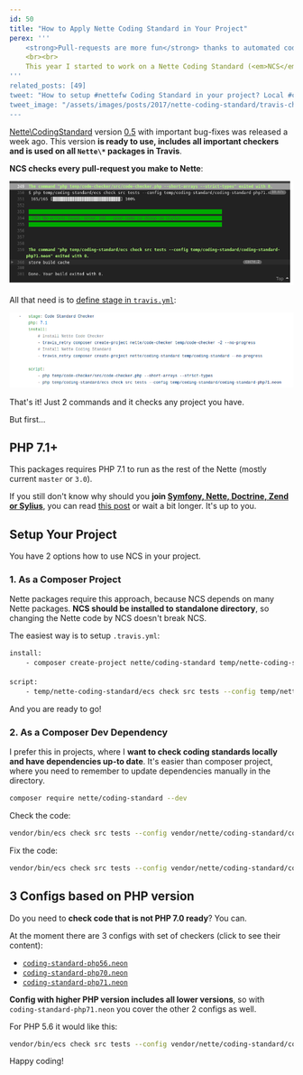 ```yaml
---
id: 50
title: "How to Apply Nette Coding Standard in Your Project"
perex: '''
    <strong>Pull-requests are more fun</strong> thanks to automated coding standard. You don't have explain where to put space or bracket. You <strong>can talk about architecture or meaning of the code</strong> instead. Moreover in open-source. <strong>I wanted to make this possible in Nette</strong>, but Coding Standards could be found only in <a href="https://nette.org/en/coding-standard">documentation</a>.
    <br><br>
    This year I started to work on a Nette Coding Standard (<em>NCS</em>) that you can put to CLI. And you'll <strong>be able set it up in in your project</strong> yourself today.
'''
related_posts: [49]
tweet: "How to setup #nettefw Coding Standard in your project? Local #ci or #travisci"
tweet_image: "/assets/images/posts/2017/nette-coding-standard/travis-check.png"
---
```


[Nette\CodingStandard](https://github.com/nette/coding-standard/) version [0.5](https://github.com/nette/coding-standard/releases/tag/v0.5.0) with important bug-fixes was released a week ago. This version **is ready to use, includes all important checkers and is used on all `Nette\*` packages in Travis**.

**NCS checks every pull-request you make to Nette**:

<div>
    <a href="https://travis-ci.org/nette/application/jobs/261987910#L349">
        <img src="/assets/images/posts/2017/nette-coding-standard/travis-check.png" class="img-thumbnail">
    </a>
</div>


All that need is to [define stage in `travis.yml`](https://github.com/nette/application/blob/2f545e64fc4bfc941d7e48a95e3faca7c468ac35/.travis.yml#L31-L41):

<div>
    <img src="/assets/images/posts/2017/nette-coding-standard/travis-setup.png" class="img-thumbnail">
</div>

That's it! Just 2 commands and it checks any project you have.

But first...


## PHP 7.1+

This packages requires PHP 7.1 to run as the rest of the Nette (mostly current `master` or `3.0`).

If you still don't know why should you **join [Symfony, Nette, Doctrine, Zend or Sylius](https://gophp71.org/)**, you can read [this post](/blog/2017/06/05/go-php-71/#why-go-right-to-php-7-1) or wait a bit longer. It's up to you.


## Setup Your Project

You have 2 options how to use NCS in your project.


### 1. As a Composer Project

Nette packages require this approach, because NCS depends on many Nette packages. **NCS should be installed to standalone directory**, so changing the Nette code by NCS doesn't break NCS.

The easiest way is to setup `.travis.yml`:

```bash
install:
    - composer create-project nette/coding-standard temp/nette-coding-standard

script:
    - temp/nette-coding-standard/ecs check src tests --config temp/nette-coding-standard/coding-standard-php71.neon
```

And you are ready to go!


### 2. As a Composer Dev Dependency

I prefer this in projects, where I **want to check coding standards locally and have dependencies up-to date**. It's easier than composer project, where you need to remember to update dependencies manually in the directory.

```bash
composer require nette/coding-standard --dev
```

Check the code:

```bash
vendor/bin/ecs check src tests --config vendor/nette/coding-standard/coding-standard-php71.neon
```

Fix the code:

```bash
vendor/bin/ecs check src tests --config vendor/nette/coding-standard/coding-standard-php71.neon --fix
```



## 3 Configs based on PHP version

Do you need to **check code that is not PHP 7.0 ready**? You can.


At the moment there are 3 configs with set of checkers (click to see their content):

- [`coding-standard-php56.neon`](https://github.com/nette/coding-standard/blob/2f935070b82fbe4b1da8e564a8dc6dcb9bbeca25/coding-standard-php56.neon)
- [`coding-standard-php70.neon`](https://github.com/nette/coding-standard/blob/2f935070b82fbe4b1da8e564a8dc6dcb9bbeca25/coding-standard-php70.neon)
- [`coding-standard-php71.neon`](https://github.com/nette/coding-standard/blob/2f935070b82fbe4b1da8e564a8dc6dcb9bbeca25/coding-standard-php71.neon)

**Config with higher PHP version includes all lower versions**, so with `coding-standard-php71.neon` you cover the other 2 configs as well.


For PHP 5.6 it would like this:

```bash
vendor/bin/ecs check src tests --config vendor/nette/coding-standard/coding-standard-php56.neon
```


Happy coding!